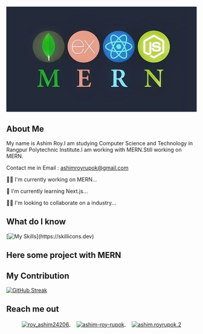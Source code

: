 ![Alt text](https://raw.githubusercontent.com/ashimroyrupok/ashimroyrupok/main/assets/mern-stack.jpg)


## About Me

My name is Ashim Roy.I am studying Computer Science and Technology in Rangpur Polytechnic Institute.I am working with MERN.Still working on MERN.

Contact me in Email : ashimroyrupok@gmail.com

👩‍💻 I'm currently working on MERN...

🧠 I'm currently learning Next.js...

👯‍♀️ I'm looking to collaborate on a industry...



## What do I know

[![My Skills](https://skillicons.dev/icons?i=js,html,css,tailwind,firebase,bootstrap,mongodb,nodejs,expressjs,)](https://skillicons.dev)

 ## Here some project with MERN


## My Contribution

[![GitHub Streak](https://github-readme-streak-stats.herokuapp.com?user=ashimroyrupok&theme=java-dark&hide_border=true&date_format=M%20j%5B%2C%20Y%5D&card_width=1200)](https://git.io/streak-stats)





## Reach me out
<p align="center">
  <a href="https://twitter.com/roy_ashim24206" target="blank">
    <img align="center" src="https://raw.githubusercontent.com/rahuldkjain/github-profile-readme-generator/master/src/images/icons/Social/twitter.svg" alt="roy_ashim24206" height="60" width="60" />
  </a>&nbsp;&nbsp;&nbsp;
  <a href="https://linkedin.com/in/ashim-roy-rupok" target="blank">
    <img align="center" src="https://raw.githubusercontent.com/rahuldkjain/github-profile-readme-generator/master/src/images/icons/Social/linked-in-alt.svg" alt="ashim-roy-rupok" height="60" width="60" />
  </a>&nbsp;&nbsp;&nbsp;
  <a href="https://fb.com/ashim.royrupok.2" target="blank">
    <img align="center" src="https://raw.githubusercontent.com/rahuldkjain/github-profile-readme-generator/master/src/images/icons/Social/facebook.svg" alt="ashim.royrupok.2" height="60" width="60" />
  </a>
</p>










